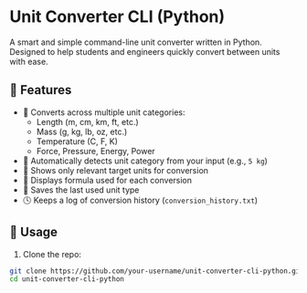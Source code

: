 # Unit Converter CLI (Python)

A smart and simple command-line unit converter written in Python. Designed to help students and engineers quickly convert between units with ease.

## 🔧 Features

- 📏 Converts across multiple unit categories:
  - Length (m, cm, km, ft, etc.)
  - Mass (g, kg, lb, oz, etc.)
  - Temperature (C, F, K)
  - Force, Pressure, Energy, Power
- 🎯 Automatically detects unit category from your input (e.g., `5 kg`)
- 📘 Shows only relevant target units for conversion
- 🧠 Displays formula used for each conversion
- 💾 Saves the last used unit type
- 🕓 Keeps a log of conversion history (`conversion_history.txt`)

## 🚀 Usage

1. Clone the repo:
```bash
git clone https://github.com/your-username/unit-converter-cli-python.git
cd unit-converter-cli-python

